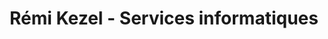 ---
title: "Rémi Kezel - Services informatiques"
url: /saint-hostien/remi-kezel-services-informatiques/
shop: Computer
---
